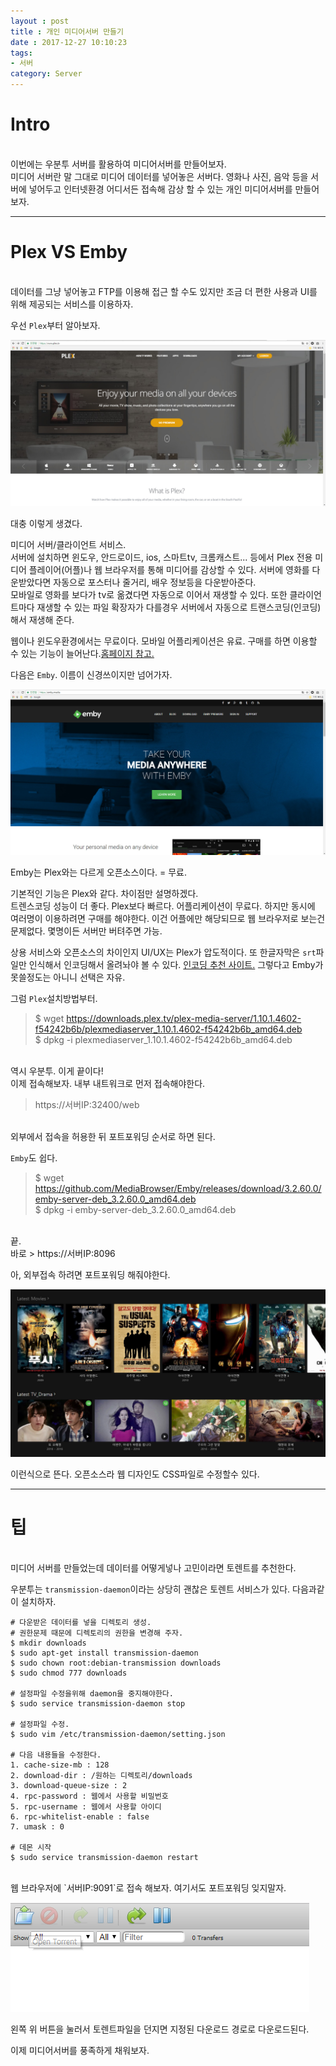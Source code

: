 ```yaml
---
layout : post
title : 개인 미디어서버 만들기
date : 2017-12-27 10:10:23
tags:
- 서버
category: Server
---
```


# Intro
<br>
이번에는 우분투 서버를 활용하여 미디어서버를 만들어보자.<br>미디어 서버란 말 그대로 미디어 데이터를 넣어놓은 서버다. 영화나 사진, 음악 등을 서버에 넣어두고 인터넷환경 어디서든 접속해 감상 할 수 있는 개인 미디어서버를 만들어보자.

---

# Plex VS Emby
<br>
데이터를 그냥 넣어놓고 FTP를 이용해 접근 할 수도 있지만 조금 더 편한 사용과 UI를 위해 제공되는 서비스를 이용하자.
<br>

우선 `Plex`부터 알아보자.
<br>

![plex](https://github.com/Cozy-Ho/Cozy-Ho.github.io/blob/master/images/_post-17-12-27-01.jpg?raw=true)
<br>

대충 이렇게 생겼다.
<br>

미디어 서버/클라이언트 서비스.<br>서버에 설치하면 윈도우, 안드로이드, ios, 스마트tv, 크롬캐스트... 등에서 Plex 전용 미디어 플레이어(어플)나 웹 브라우저를 통해 미디어를 감상할 수 있다. 서버에 영화를 다운받았다면 자동으로 포스터나 줄거리, 배우 정보등을 다운받아준다.<br>모바일로 영화를 보다가 tv로 옮겼다면 자동으로 이어서 재생할 수 있다. 또한 클라이언트마다 재생할 수 있는 파일 확장자가 다를경우 서버에서 자동으로 트랜스코딩(인코딩)해서 재생해 준다.
<br>

웹이나 윈도우환경에서는 무료이다. 모바일 어플리케이션은 유료. 구매를 하면 이용할 수 있는 기능이 늘어난다.<a href="https://www.plex.tv/" target="_blank">홈페이지 참고.</a>
<br>

다음은 `Emby`. 이름이 신경쓰이지만 넘어가자.
<br>

![emby](https://github.com/Cozy-Ho/Cozy-Ho.github.io/blob/master/images/_post-17-12-27-02.jpg?raw=true)
<br>

Emby는 Plex와는 다르게 오픈소스이다. = 무료.
<br>

기본적인 기능은 Plex와 같다. 차이점만 설명하겠다.<br>트렌스코딩 성능이 더 좋다. Plex보다 빠르다. 어플리케이션이 무료다. 하지만 동시에 여러명이 이용하려면 구매를 해야한다. 이건 어플에만 해당되므로 웹 브라우저로 보는건 문제없다. 몇명이든 서버만 버텨주면 가능.
<br>

상용 서비스와 오픈소스의 차이인지 UI/UX는 Plex가 압도적이다. 또 한글자막은 `srt`파일만 인식해서 인코딩해서 올려놔야 볼 수 있다. <a href="https://smisrt.com/" target="_blank">인코딩 추천 사이트.</a> 그렇다고 Emby가 못쓸정도는 아니니 선택은 자유.
<br>

그럼 `Plex`설치방법부터.
<br>

> $ wget https://downloads.plex.tv/plex-media-server/1.10.1.4602-f54242b6b/plexmediaserver_1.10.1.4602-f54242b6b_amd64.deb <br>
> $ dpkg -i plexmediaserver_1.10.1.4602-f54242b6b_amd64.deb

<br>
역시 우분투. 이게 끝이다!<br>이제 접속해보자. 내부 내트워크로 먼저 접속해야한다.
<br>

> https://서버IP:32400/web

<br>
외부에서 접속을 허용한 뒤 포트포워딩 순서로 하면 된다.
<br>

`Emby`도 쉽다.
<br>

> $ wget https://github.com/MediaBrowser/Emby/releases/download/3.2.60.0/emby-server-deb_3.2.60.0_amd64.deb <br>
> $ dpkg -i emby-server-deb_3.2.60.0_amd64.deb

<br>
끝.<br>바로
> https://서버IP:8096

아, 외부접속 하려면 포트포워딩 해줘야한다.
<br>

![emby-screen](https://github.com/Cozy-Ho/Cozy-Ho.github.io/blob/master/images/_post-17-12-27-03.jpg?raw=true)
<br>

이런식으로 뜬다. 오픈소스라 웹 디자인도 CSS파일로 수정할수 있다.

---

# 팁
<br>
미디어 서버를 만들었는데 데이터를 어떻게넣나 고민이라면 토렌트를 추천한다.<br>

우분투는 `transmission-daemon`이라는 상당히 괜찮은 토렌트 서비스가 있다. 다음과같이 설치하자.
<br>

```
# 다운받은 데이터를 넣을 디렉토리 생성.
# 권한문제 때문에 디렉토리의 권한을 변경해 주자.
$ mkdir downloads
$ sudo apt-get install transmission-daemon
$ sudo chown root:debian-transmission downloads
$ sudo chmod 777 downloads

# 설정파일 수정을위해 daemon을 중지해야한다.
$ sudo service transmission-daemon stop

# 설정파일 수정.
$ sudo vim /etc/transmission-daemon/setting.json

# 다음 내용들을 수정한다.
1. cache-size-mb : 128
2. download-dir : /원하는 디렉토리/downloads
3. download-queue-size : 2
4. rpc-password : 웹에서 사용할 비밀번호
5. rpc-username : 웹에서 사용할 아이디
6. rpc-whitelist-enable : false
7. umask : 0

# 데몬 시작
$ sudo service transmission-daemon restart
```

<br>
웹 브라우저에 `서버IP:9091`로 접속 해보자. 여기서도 포트포워딩 잊지말자.
<br>

![torrent](https://github.com/Cozy-Ho/Cozy-Ho.github.io/blob/master/images/_post-17-12-27-04.png?raw=true)
<br>

왼쪽 위 버튼을 눌러서 토렌트파일을 던지면 지정된 다운로드 경로로 다운로드된다.
<br>

이제 미디어서버를 풍족하게 채워보자.
